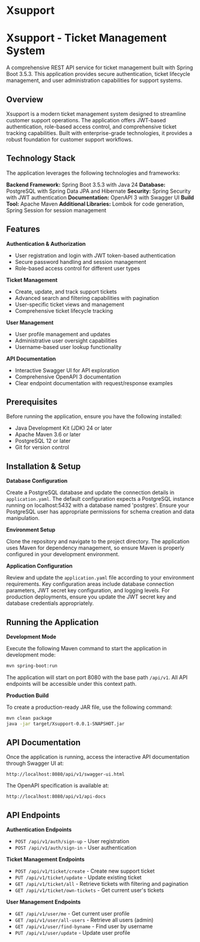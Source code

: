 # Xsupport
# Xsupport - Ticket Management System

A comprehensive REST API service for ticket management built with Spring Boot 3.5.3. This application provides secure authentication, ticket lifecycle management, and user administration capabilities for support systems.

## Overview

Xsupport is a modern ticket management system designed to streamline customer support operations. The application offers JWT-based authentication, role-based access control, and comprehensive ticket tracking capabilities. Built with enterprise-grade technologies, it provides a robust foundation for customer support workflows.

## Technology Stack

The application leverages the following technologies and frameworks:

**Backend Framework:** Spring Boot 3.5.3 with Java 24
**Database:** PostgreSQL with Spring Data JPA and Hibernate
**Security:** Spring Security with JWT authentication
**Documentation:** OpenAPI 3 with Swagger UI
**Build Tool:** Apache Maven
**Additional Libraries:** Lombok for code generation, Spring Session for session management

## Features

**Authentication & Authorization**
- User registration and login with JWT token-based authentication
- Secure password handling and session management
- Role-based access control for different user types

**Ticket Management**
- Create, update, and track support tickets
- Advanced search and filtering capabilities with pagination
- User-specific ticket views and management
- Comprehensive ticket lifecycle tracking

**User Management**
- User profile management and updates
- Administrative user oversight capabilities
- Username-based user lookup functionality

**API Documentation**
- Interactive Swagger UI for API exploration
- Comprehensive OpenAPI 3 documentation
- Clear endpoint documentation with request/response examples

## Prerequisites

Before running the application, ensure you have the following installed:

- Java Development Kit (JDK) 24 or later
- Apache Maven 3.6 or later
- PostgreSQL 12 or later
- Git for version control

## Installation & Setup

**Database Configuration**

Create a PostgreSQL database and update the connection details in `application.yaml`. The default configuration expects a PostgreSQL instance running on localhost:5432 with a database named 'postgres'. Ensure your PostgreSQL user has appropriate permissions for schema creation and data manipulation.

**Environment Setup**

Clone the repository and navigate to the project directory. The application uses Maven for dependency management, so ensure Maven is properly configured in your development environment.

**Application Configuration**

Review and update the `application.yaml` file according to your environment requirements. Key configuration areas include database connection parameters, JWT secret key configuration, and logging levels. For production deployments, ensure you update the JWT secret key and database credentials appropriately.

## Running the Application

**Development Mode**

Execute the following Maven command to start the application in development mode:

```bash
mvn spring-boot:run
```

The application will start on port 8080 with the base path `/api/v1`. All API endpoints will be accessible under this context path.

**Production Build**

To create a production-ready JAR file, use the following command:

```bash
mvn clean package
java -jar target/Xsupport-0.0.1-SNAPSHOT.jar
```

## API Documentation

Once the application is running, access the interactive API documentation through Swagger UI at:

```
http://localhost:8080/api/v1/swagger-ui.html
```

The OpenAPI specification is available at:

```
http://localhost:8080/api/v1/api-docs
```

## API Endpoints

**Authentication Endpoints**
- `POST /api/v1/auth/sign-up` - User registration
- `POST /api/v1/auth/sign-in` - User authentication

**Ticket Management Endpoints**
- `POST /api/v1/ticket/create` - Create new support ticket
- `PUT /api/v1/ticket/update` - Update existing ticket
- `GET /api/v1/ticket/all` - Retrieve tickets with filtering and pagination
- `GET /api/v1/ticket/own-tickets` - Get current user's tickets

**User Management Endpoints**
- `GET /api/v1/user/me` - Get current user profile
- `GET /api/v1/user/all-users` - Retrieve all users (admin)
- `GET /api/v1/user/find-byname` - Find user by username
- `PUT /api/v1/user/update` - Update user profile

